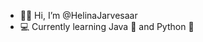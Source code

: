 - 👩🏼 Hi, I’m @HelinaJarvesaar
- 💻 Currently learning Java 🦊 and Python 🐍



<!---
HelinaJarvesaar/HelinaJarvesaar is a ✨ special ✨ repository because its `README.md` (this file) appears on your GitHub profile.
You can click the Preview link to take a look at your changes.
--->
